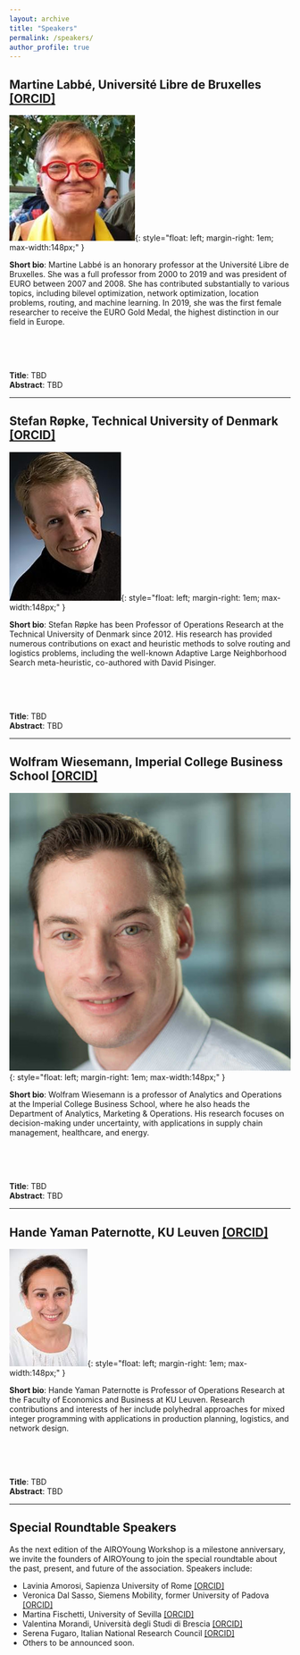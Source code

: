 ```yaml
---
layout: archive
title: "Speakers"
permalink: /speakers/
author_profile: true
---
```


## Martine Labbé, Université Libre de Bruxelles [[ORCID]](https://orcid.org/0000-0001-7471-2308)

![](/images/speaker-martine-labbe.jpeg){: style="float: left; margin-right: 1em; max-width:148px;" }

**Short bio**: Martine Labbé is an honorary professor at the Université Libre de Bruxelles. She was a full professor from 2000 to 2019 and was president of EURO between 2007 and 2008. She has contributed substantially to various topics, including bilevel optimization, network optimization, location problems, routing, and machine learning. In 2019, she was the first female researcher to receive the EURO Gold Medal, the highest distinction in our field in Europe.

<br/> <br/> <br/> 

**Title**: TBD <br/> 
**Abstract**: TBD

---

## Stefan Røpke, Technical University of Denmark [[ORCID]](https://orcid.org/0000-0002-6799-9934)

![](/images/speaker-stefan-ropke.jpeg){: style="float: left; margin-right: 1em; max-width:148px;" }

**Short bio**: Stefan Røpke has been Professor of Operations Research at the Technical University of Denmark since 2012. His research has provided numerous contributions on exact and heuristic methods to solve routing and logistics problems, including the well-known Adaptive Large Neighborhood Search meta-heuristic, co-authored with David Pisinger.

<br/> <br/> <br/> 

**Title**: TBD <br/> 
**Abstract**: TBD

---

## Wolfram Wiesemann, Imperial College Business School [[ORCID]](https://orcid.org/0000-0003-3076-1591)

![](/images/speaker-wolfram-wiesemann.jpg){: style="float: left; margin-right: 1em; max-width:148px;" }

**Short bio**: Wolfram Wiesemann is a professor of Analytics and Operations at the Imperial College Business School, where he also heads the Department of Analytics, Marketing & Operations. His research focuses on decision-making under uncertainty, with applications in supply chain management, healthcare, and energy.

<br/> <br/> <br/> 

**Title**: TBD <br/> 
**Abstract**: TBD

---

## Hande Yaman Paternotte, KU Leuven [[ORCID]](https://orcid.org/0000-0002-3392-1127)

![](/images/speaker-hande-yaman.jpeg){: style="float: left; margin-right: 1em; max-width:148px;" }  

**Short bio**: Hande Yaman Paternotte is Professor of Operations Research at the Faculty of Economics and Business at KU Leuven. Research contributions and interests of her include polyhedral approaches for mixed integer programming with applications in production planning, logistics, and network design.

<br/> <br/> <br/> 

**Title**: TBD <br/> 
**Abstract**: TBD

---

## Special Roundtable Speakers

As the next edition of the AIROYoung Workshop is a milestone anniversary, we invite the founders of AIROYoung to join the special roundtable about the past, present, and future of the association. Speakers include:

- Lavinia Amorosi, Sapienza University of Rome [[ORCID]](https://orcid.org/0000-0002-5480-9871)
- Veronica Dal Sasso, Siemens Mobility, former University of Padova [[ORCID]](https://orcid.org/0000-0001-9897-8768)
- Martina Fischetti, University of Sevilla [[ORCID]](https://orcid.org/0000-0002-7673-6917)
- Valentina Morandi, Università degli Studi di Brescia [[ORCID]](https://orcid.org/0000-0003-3201-918X)
- Serena Fugaro, Italian National Research Council [[ORCID]](https://orcid.org/0000-0002-7140-3531)
- Others to be announced soon.